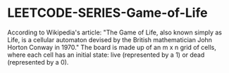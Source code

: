# LEETCODE-SERIES-Game-of-Life
According to Wikipedia's article: "The Game of Life, also known simply as Life, is a cellular automaton devised by the British mathematician John Horton Conway in 1970."  The board is made up of an m x n grid of cells, where each cell has an initial state: live (represented by a 1) or dead (represented by a 0).
